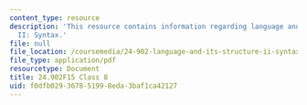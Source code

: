 ```yaml
---
content_type: resource
description: 'This resource contains information regarding language and its structure
  II: Syntax.'
file: null
file_location: /coursemedia/24-902-language-and-its-structure-ii-syntax-fall-2015/f0dfb029367851998eda3baf1ca42127_MIT24_902F15_Class8.pdf
file_type: application/pdf
resourcetype: Document
title: 24.902F15 Class 8
uid: f0dfb029-3678-5199-8eda-3baf1ca42127
---
```

